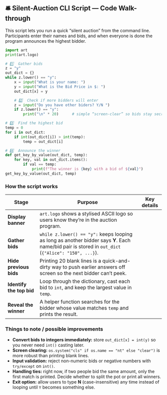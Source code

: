 ## 🛎️ Silent-Auction CLI Script — Code Walk-through

This script lets you run a quick “silent auction” from the command line.
Participants enter their names and bids, and when everyone is done the program announces the highest bidder.

```python
import art
print(art.logo)

# 1️⃣  Gather bids
z = "y"
out_dict = {}
while z.lower() == "y":
    x = input("What is your name: ")
    y = input("What is the Bid Price in $: ")
    out_dict[x] = y

    # 2️⃣  Check if more bidders will enter
    z = input("Do you have other biders? Y/N ")
    if z.lower() == "y":
        print("\n" * 20)      # simple “screen-clear” so bids stay secret

# 3️⃣  Find the highest bid
temp = 0
for i in out_dict:
    if int(out_dict[i]) > int(temp):
        temp = out_dict[i]

# 4️⃣  Announce the winner
def get_key_by_value(out_dict, temp):
    for key, val in out_dict.items():
        if val == temp:
            print(f"The winner is {key} with a bid of ${val}")
get_key_by_value(out_dict, temp)
```

### How the script works

| Stage                    | Purpose                                                                                                                                             | Key details |
| ------------------------ | --------------------------------------------------------------------------------------------------------------------------------------------------- | ----------- |
| **Display banner**       | `art.logo` shows a stylised ASCII logo so users know they’re in the auction program.                                                                |             |
| **Gather bids**          | `while z.lower() == "y":` keeps looping as long as another bidder says **Y**. Each name/bid pair is stored in `out_dict` (`{"Alice": "150", ...}`). |             |
| **Hide previous bids**   | Printing 20 blank lines is a quick-and-dirty way to push earlier answers off screen so the next bidder can’t peek.                                  |             |
| **Identify the top bid** | Loop through the dictionary, cast each bid to `int`, and keep the largest value in `temp`.                                                          |             |
| **Reveal the winner**    | A helper function searches for the bidder whose value matches `temp` and prints the result.                                                         |             |

### Things to note / possible improvements

* **Convert bids to integers immediately:** store `out_dict[x] = int(y)` so you never need `int()` casting later.
* **Screen clearing:** `os.system("cls" if os.name == "nt" else "clear")` is more robust than printing blank lines.
* **Input validation:** reject non-numeric bids or negative numbers with `try/except` on `int()`.
* **Handling ties:** right now, if two people bid the same amount, only the first match is printed. Decide whether to split the pot or print all winners.
* **Exit option:** allow users to type **N** (case-insensitive) any time instead of looping until `Y` becomes something else.

